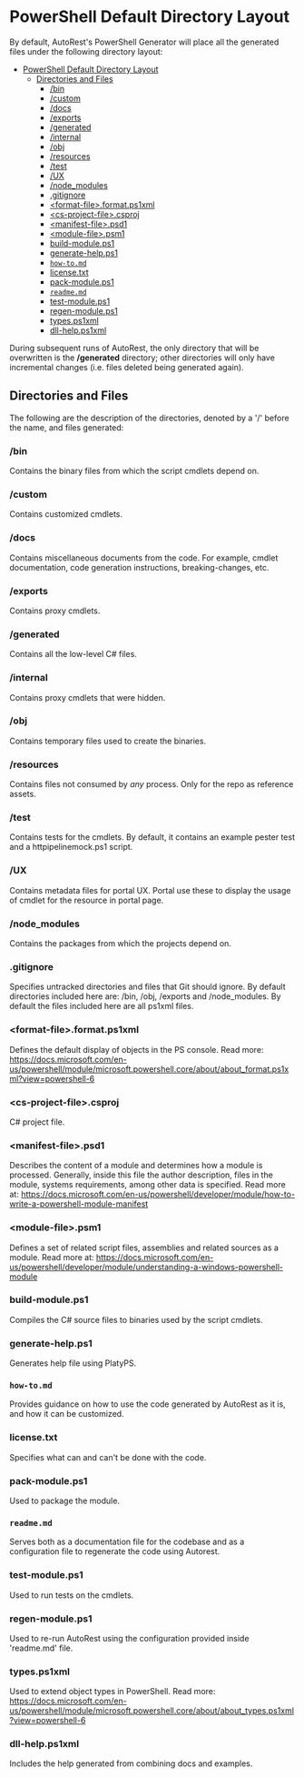 # PowerShell Default Directory Layout
By default, AutoRest's PowerShell Generator will place all the generated files under the following directory layout:
- [PowerShell Default Directory Layout](#powershell-default-directory-layout)
  - [Directories and Files](#directories-and-files)
    - [/bin](#bin)
    - [/custom](#custom)
    - [/docs](#docs)
    - [/exports](#exports)
    - [/generated](#generated)
    - [/internal](#internal)
    - [/obj](#obj)
    - [/resources](#resources)
    - [/test](#test)
    - [/UX](#ux)
    - [/node\_modules](#node_modules)
    - [.gitignore](#gitignore)
    - [\<format-file\>.format.ps1xml](#format-fileformatps1xml)
    - [\<cs-project-file\>.csproj](#cs-project-filecsproj)
    - [\<manifest-file\>.psd1](#manifest-filepsd1)
    - [\<module-file\>.psm1](#module-filepsm1)
    - [build-module.ps1](#build-moduleps1)
    - [generate-help.ps1](#generate-helpps1)
    - [`how-to.md`](#how-tomd)
    - [license.txt](#licensetxt)
    - [pack-module.ps1](#pack-moduleps1)
    - [`readme.md`](#readmemd)
    - [test-module.ps1](#test-moduleps1)
    - [regen-module.ps1](#regen-moduleps1)
    - [types.ps1xml](#typesps1xml)
    - [dll-help.ps1xml](#dll-helpps1xml)

During subsequent runs of AutoRest, the only directory that will be overwritten is the **/generated** directory; other directories will only have incremental changes (i.e. files deleted being generated again).

## Directories and Files
The following are the description of the directories, denoted by a '/' before the name, and files generated:

### /bin
Contains the binary files from which the script cmdlets depend on.

### /custom
Contains customized cmdlets.

### /docs
Contains miscellaneous documents from the code. For example, cmdlet documentation, code generation instructions, breaking-changes, etc.

### /exports
Contains proxy cmdlets.

### /generated
Contains all the low-level C# files.

### /internal
Contains proxy cmdlets that were hidden.

### /obj
Contains temporary files used to create the binaries.

### /resources
Contains files not consumed by *any* process. Only for the repo as reference assets.

### /test
Contains tests for the cmdlets. By default, it contains an example pester test and a httpipelinemock.ps1 script.

### /UX
Contains metadata files for portal UX. Portal use these to display the usage of cmdlet for the resource in portal page.

### /node_modules
Contains the packages from which the projects depend on.

### .gitignore
Specifies untracked directories and files that Git should ignore. By default directories included here are: /bin, /obj, /exports and /node_modules. By default the files included here are all ps1xml files.

### \<format-file>.format.ps1xml
Defines the default display of objects in the PS console. Read more: https://docs.microsoft.com/en-us/powershell/module/microsoft.powershell.core/about/about_format.ps1xml?view=powershell-6

### \<cs-project-file>.csproj
C# project file.

### \<manifest-file\>.psd1
Describes the content of a module and determines how a module is processed. Generally, inside this file the author description, files in the module, systems requirements, among other data is specified. Read more at: https://docs.microsoft.com/en-us/powershell/developer/module/how-to-write-a-powershell-module-manifest

### \<module-file\>.psm1
Defines a set of related script files, assemblies and related sources as a module. Read more at: https://docs.microsoft.com/en-us/powershell/developer/module/understanding-a-windows-powershell-module

### build-module.ps1
Compiles the C# source files to binaries used by the script cmdlets.

### generate-help.ps1
Generates help file using PlatyPS.

### `how-to.md`
Provides guidance on how to use the code generated by AutoRest as it is, and how it can be customized.

### license.txt
Specifies what can and can't be done with the code.

### pack-module.ps1
Used to package the module.

### `readme.md`
Serves both as a documentation file for the codebase and as a configuration file to regenerate the code using Autorest.

### test-module.ps1
Used to run tests on the cmdlets.

### regen-module.ps1
Used to re-run AutoRest using the configuration provided inside 'readme.md' file.

### types.ps1xml
Used to extend object types in PowerShell. Read more: https://docs.microsoft.com/en-us/powershell/module/microsoft.powershell.core/about/about_types.ps1xml?view=powershell-6

### dll-help.ps1xml
Includes the help generated from combining docs and examples.